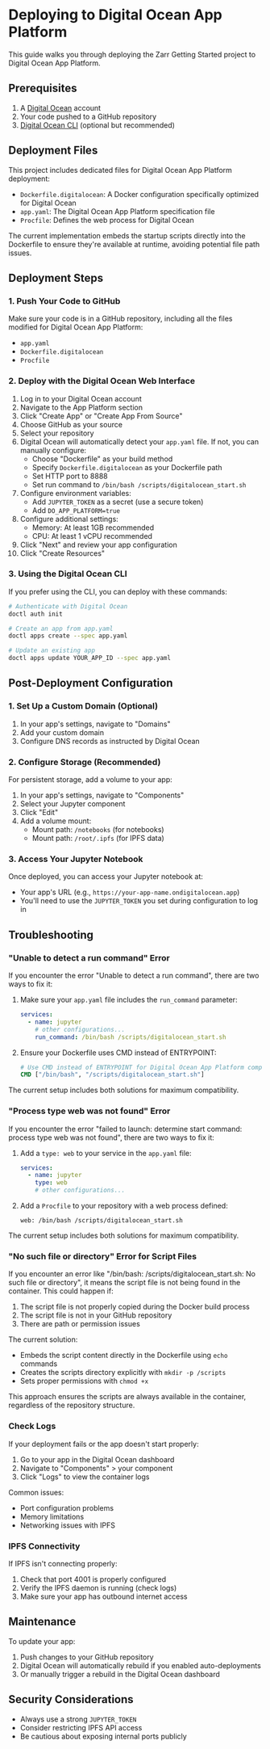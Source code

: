 # Deploying to Digital Ocean App Platform

This guide walks you through deploying the Zarr Getting Started project to Digital Ocean App Platform.

## Prerequisites

1. A [Digital Ocean](https://www.digitalocean.com/) account
2. Your code pushed to a GitHub repository
3. [Digital Ocean CLI](https://docs.digitalocean.com/reference/doctl/how-to/install/) (optional but recommended)

## Deployment Files

This project includes dedicated files for Digital Ocean App Platform deployment:

- `Dockerfile.digitalocean`: A Docker configuration specifically optimized for Digital Ocean
- `app.yaml`: The Digital Ocean App Platform specification file
- `Procfile`: Defines the web process for Digital Ocean

The current implementation embeds the startup scripts directly into the Dockerfile to ensure they're available at runtime, avoiding potential file path issues.

## Deployment Steps

### 1. Push Your Code to GitHub

Make sure your code is in a GitHub repository, including all the files modified for Digital Ocean App Platform:
- `app.yaml`
- `Dockerfile.digitalocean`
- `Procfile`

### 2. Deploy with the Digital Ocean Web Interface

1. Log in to your Digital Ocean account
2. Navigate to the App Platform section
3. Click "Create App" or "Create App From Source"
4. Choose GitHub as your source
5. Select your repository
6. Digital Ocean will automatically detect your `app.yaml` file. If not, you can manually configure:
   - Choose "Dockerfile" as your build method
   - Specify `Dockerfile.digitalocean` as your Dockerfile path
   - Set HTTP port to 8888
   - Set run command to `/bin/bash /scripts/digitalocean_start.sh`
7. Configure environment variables:
   - Add `JUPYTER_TOKEN` as a secret (use a secure token)
   - Add `DO_APP_PLATFORM=true`
8. Configure additional settings:
   - Memory: At least 1GB recommended
   - CPU: At least 1 vCPU recommended
9. Click "Next" and review your app configuration
10. Click "Create Resources"

### 3. Using the Digital Ocean CLI

If you prefer using the CLI, you can deploy with these commands:

```bash
# Authenticate with Digital Ocean
doctl auth init

# Create an app from app.yaml
doctl apps create --spec app.yaml

# Update an existing app
doctl apps update YOUR_APP_ID --spec app.yaml
```

## Post-Deployment Configuration

### 1. Set Up a Custom Domain (Optional)

1. In your app's settings, navigate to "Domains"
2. Add your custom domain
3. Configure DNS records as instructed by Digital Ocean

### 2. Configure Storage (Recommended)

For persistent storage, add a volume to your app:

1. In your app's settings, navigate to "Components"
2. Select your Jupyter component
3. Click "Edit"
4. Add a volume mount:
   - Mount path: `/notebooks` (for notebooks)
   - Mount path: `/root/.ipfs` (for IPFS data)

### 3. Access Your Jupyter Notebook

Once deployed, you can access your Jupyter notebook at:
- Your app's URL (e.g., `https://your-app-name.ondigitalocean.app`)
- You'll need to use the `JUPYTER_TOKEN` you set during configuration to log in

## Troubleshooting

### "Unable to detect a run command" Error

If you encounter the error "Unable to detect a run command", there are two ways to fix it:

1. Make sure your `app.yaml` file includes the `run_command` parameter:
   ```yaml
   services:
     - name: jupyter
       # other configurations...
       run_command: /bin/bash /scripts/digitalocean_start.sh
   ```

2. Ensure your Dockerfile uses CMD instead of ENTRYPOINT:
   ```dockerfile
   # Use CMD instead of ENTRYPOINT for Digital Ocean App Platform compatibility
   CMD ["/bin/bash", "/scripts/digitalocean_start.sh"]
   ```

The current setup includes both solutions for maximum compatibility.

### "Process type web was not found" Error

If you encounter the error "failed to launch: determine start command: process type web was not found", there are two ways to fix it:

1. Add a `type: web` to your service in the `app.yaml` file:
   ```yaml
   services:
     - name: jupyter
       type: web
       # other configurations...
   ```

2. Add a `Procfile` to your repository with a web process defined:
   ```
   web: /bin/bash /scripts/digitalocean_start.sh
   ```

The current setup includes both solutions for maximum compatibility.

### "No such file or directory" Error for Script Files

If you encounter an error like "/bin/bash: /scripts/digitalocean_start.sh: No such file or directory", it means the script file is not being found in the container. This could happen if:

1. The script file is not properly copied during the Docker build process
2. The script file is not in your GitHub repository
3. There are path or permission issues

The current solution:
- Embeds the script content directly in the Dockerfile using `echo` commands
- Creates the scripts directory explicitly with `mkdir -p /scripts`
- Sets proper permissions with `chmod +x`

This approach ensures the scripts are always available in the container, regardless of the repository structure.

### Check Logs

If your deployment fails or the app doesn't start properly:

1. Go to your app in the Digital Ocean dashboard
2. Navigate to "Components" > your component
3. Click "Logs" to view the container logs

Common issues:
- Port configuration problems
- Memory limitations
- Networking issues with IPFS

### IPFS Connectivity

If IPFS isn't connecting properly:
1. Check that port 4001 is properly configured
2. Verify the IPFS daemon is running (check logs)
3. Make sure your app has outbound internet access

## Maintenance

To update your app:
1. Push changes to your GitHub repository
2. Digital Ocean will automatically rebuild if you enabled auto-deployments
3. Or manually trigger a rebuild in the Digital Ocean dashboard

## Security Considerations

- Always use a strong `JUPYTER_TOKEN`
- Consider restricting IPFS API access
- Be cautious about exposing internal ports publicly 